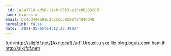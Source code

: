 ```yaml
---
_id: 1a2a7710-ad58-11eb-9653-e15e0b263283
name: evorosim
email: bc45d44ea9162c25cd30250f0484bd40
permalink: false
date: '2021-05-05T04:12:27.492Z'
---
```

[url=http://slkjfdf.net/]Axritocaf[/url] <a href="http://slkjfdf.net/">Urouxitu</a> sxq.lilx.blog.bguiz.com.ham.ih http://slkjfdf.net/
